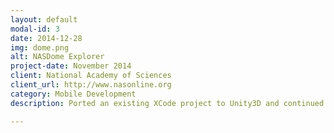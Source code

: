 ```yaml
---
layout: default
modal-id: 3
date: 2014-12-28
img: dome.png
alt: NASDome Explorer
project-date: November 2014
client: National Academy of Sciences
client_url: http://www.nasonline.org
category: Mobile Development
description: Ported an existing XCode project to Unity3D and continued to extend functionality. Final release expected in February 2015.

---
```


